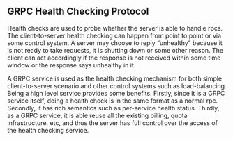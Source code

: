 ## GRPC Health Checking Protocol

Health checks are used to probe whether the server is able to handle rpcs. The client-to-server health checking can happen from point to point or via some control system. A server may choose to reply “unhealthy” because it is not ready to take requests, it is shutting down or some other reason. The client can act accordingly if the response is not received within some time window or the response says unhealthy in it.

A GRPC service is used as the health checking mechanism for both simple client-to-server scenario and other control systems such as load-balancing. Being a high level service provides some benefits. Firstly, since it is a GRPC service itself, doing a health check is in the same format as a normal rpc. Secondly, it has rich semantics such as per-service health status. Thirdly, as a GRPC service, it is able reuse all the existing billing, quota infrastructure, etc, and thus the server has full control over the access of the health checking service.
